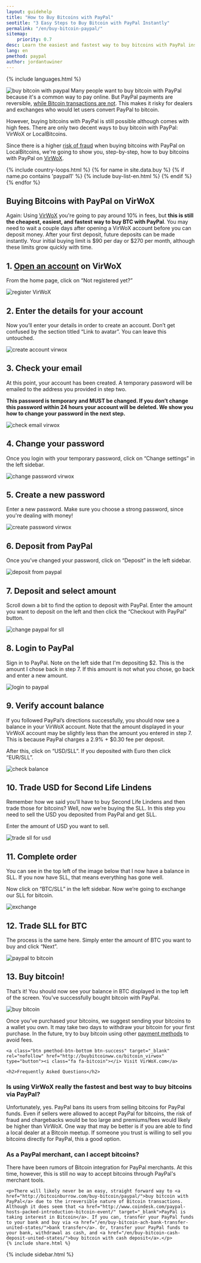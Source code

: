 ```yaml
---
layout: guidehelp
title: "How to Buy Bitcoins with PayPal"
seotitle: "3 Easy Steps to Buy Bitcoin with PayPal Instantly"
permalink: "/en/buy-bitcoin-paypal/"
sitemap:
    priority: 0.7
desc: Learn the easiest and fastest way to buy bitcoins with PayPal instantly. This step-by-step guide explains everything you need to know.  
lang: en
pmethod: paypal
author: jordantuwiner
---
```

<div class="col-sm-12">

{% include languages.html %}

<p><img class="img-responsive halfimg-right" alt="buy bitcoin with paypal" src="/img/icons/sepa.png"> Many people want to buy bitcoin with PayPal because it's a common way to pay online. But PayPal payments are reversible, <a href="/kb/how-does-bitcoin-work/">while Bitcoin transactions are not</a>. This makes it risky for dealers and exchanges who would let users convert PayPal to bitcoin.</p>

<p>However, buying bitcoins with PayPal is still possible although comes with high fees. There are only two decent ways to buy bitcoin with PayPal: VirWoX or LocalBitcoins. </p>
<p>Since there is a higher <a href="https://www.paypal.com/cgi-bin/webscr?cmd=xpt/Help/general/TopQuestion5-outside" target="_blank">risk of fraud</a> when buying bitcoins with PayPal on LocalBitcoins, we're going to show you, step-by-step, how to buy bitcoins with PayPal on <a href="http://buybitcoinww.co/bitcoin_virwox" rel="nofollow" target="_blank">VirWoX</a>.</p>
</div>

<div class="col-sm-12">
	{% include country-loops.html %}
	{% for name in site.data.buy %}
	{% if name.po contains 'paypal1' %}
	{% include buy-list-en.html %}
	{% endif %}
	{% endfor %}
</div>

<div class="col-sm-12 small-large-break">
</div>


<div class="content-with-sidebar col-md-9">
<h2 class="pp-header">Buying Bitcoins with PayPal on VirWoX</h2>
	<p>Again: Using <a href="http://buybitcoinww.co/bitcoin_virwox" rel="nofollow" target="_blank">VirWoX</a> you're going to pay around 10% in fees, but <b>this is still the cheapest, easiest, and fastest way to buy BTC with PayPal</b>. You may need to wait a couple days after opening a VirWoX account before you can deposit money. After your first deposit, future deposits can be made instantly. Your initial buying limit is $90 per day or $270 per month, although these limits grow quickly with time. </p> <h2>1. <a href="http://buybitcoinww.co/bitcoin_virwox" rel="nofollow" target="_blank">Open an account</a> on VirWoX</h2> <p>From the home page, click on “Not registered yet?”</p> <p><img src="/img/paypaltobtc/1.png" alt="register VirWoX" class="img-responsive kb-helper" /></p> <h2 id="enter-the-details-for-your-account">2. Enter the details for your account</h2> <p>Now you’ll enter your details in order to create an account. Don’t get confused by the section titled “Link to avatar”. You can leave this untouched. </p> <p><img src="/img/paypaltobtc/2.png" alt="create account virwox" class="img-responsive kb-helper" /></p> <h2 id="check-your-email">3. Check your email</h2> <p>At this point, your account has been created. A temporary password will be emailed to the address you provided in step two. </p> <p><strong>This password is temporary and MUST be changed. If you don’t change this password within 24 hours your account will be deleted. We show you how to change your password in the next step.</strong></p> <p><img src="/img/paypaltobtc/3.png" alt="check email virwox" class="img-responsive kb-helper" /></p> <h2 id="change-your-password">4. Change your password</h2> <p>Once you login with your temporary password, click on “Change settings” in the left sidebar. </p> <p><img src="/img/paypaltobtc/4.png" alt="change password virwox" class="img-responsive kb-helper" /></p> <h2 id="create-a-new-password">5. Create a new password</h2> <p>Enter a new password. Make sure you choose a strong password, since you're dealing with money! </p> <p><img src="/img/paypaltobtc/5.png" alt="create password virwox" class="img-responsive kb-helper" /></p> <h2 id="deposit-from-paypal">6. Deposit from PayPal</h2> <p>Once you’ve changed your password, click on “Deposit” in the left sidebar. </p> <p><img src="/img/paypaltobtc/6.png" alt="deposit from paypal" class="img-responsive kb-helper" /></p> <h2 id="deposit-and-select-amount">7. Deposit and select amount</h2> <p>Scroll down a bit to find the option to deposit with PayPal. Enter the amount you want to deposit on the left and then click the “Checkout with PayPal” button. </p> <p><img src="/img/paypaltobtc/7.png" alt="change paypal for sll" class="img-responsive kb-helper" /></p> <h2 id="login-to-paypal">8. Login to PayPal</h2> <p>Sign in to PayPal. Note on the left side that I'm depositing $2. This is the amount I chose back in step 7. If this amount is not what you chose, go back and enter a new amount. </p> <p><img src="/img/paypaltobtc/8.png" alt="login to paypal" class="img-responsive kb-helper" /></p> <h2 id="verify-acccount-balance">9. Verify account balance</h2> <p>If you followed PayPal’s directions successfully, you should now see a balance in your VirWoX account. Note that the amount displayed in your VirWoX account may be slightly less than the amount you entered in step 7. This is because PayPal charges a 2.9% + $0.30 fee per deposit. </p> <p>After this, click on “USD/SLL”. If you deposited with Euro then click “EUR/SLL”. </p> <p><img src="/img/paypaltobtc/9.png" alt="check balance" class="img-responsive kb-helper" /></p> <h2 id="trade-usd-for-second-life-lindens">10. Trade USD for Second Life Lindens</h2> <p>Remember how we said you’ll have to buy Second Life Lindens and then trade those for bitcoins? Well, now we’re buying the SLL. In this step you need to sell the USD you deposited from PayPal and get SLL. </p> <p>Enter the amount of USD you want to sell. </p> <p><img src="/img/paypaltobtc/10.png" alt="trade sll for usd" class="img-responsive kb-helper" /></p> <h2 id="complete-order">11. Complete order</h2> <p>You can see in the top left of the image below that I now have a balance in SLL. If you now have SLL, that means everything has gone well. </p> <p>Now click on “BTC/SLL” in the left sidebar. Now we’re going to exchange our SLL for bitcoin. </p> <p><img src="/img/paypaltobtc/11.png" alt="exchange" class="img-responsive kb-helper" /></p> <h2 id="trade-sll-for-btc">12. Trade SLL for BTC</h2> <p>The process is the same here. Simply enter the amount of BTC you want to buy and click “Next”. </p> <p><img src="/img/paypaltobtc/12.png" alt="paypal to bitcoin" class="img-responsive kb-helper" /></p> <h2 id="buy-bitcoin">13. Buy bitcoin!</h2> <p>That’s it! You should now see your balance in BTC displayed in the top left of the screen. You’ve successfully bought bitcoin with PayPal. </p> <p><img src="/img/paypaltobtc/13.png" alt="buy bitcoin" class="img-responsive kb-helper" /></p> 
	
<p>Once you’ve purchased your bitcoins, we suggest sending your bitcoins to a wallet you own. It may take two days to withdraw your bitcoin for your first purchase. In the future, try to buy bitcoin using other <a href="/en/payment-methods/">payment methods</a> to avoid fees. </p> 
	
	<a class="btn pmethod-btn-bottom btn-success" target="_blank" rel="nofollow" href="http://buybitcoinww.co/bitcoin_virwox" type="button"><i class="fa fa-bitcoin"></i> Visit VirWoX.com</a>
	
	<h2>Frequently Asked Questions</h2>
<h3>Is using VirWoX really the fastest and best way to buy bitcoins via PayPal?</h3>
<p>Unfortunately, yes. PayPal bans its users from selling bitcoins for PayPal funds. Even if sellers were allowed to accept PayPal for bitcoins, the risk of fraud and chargebacks would be too large and premiums/fees would likely be higher than VirWoX. One way that may be better is if you are able to find a local dealer at a Bitcoin meetup. If someone you trust is willing to sell you bitcoins directly for PayPal, this a good option.</p>

<h3>As a PayPal merchant, can I accept bitcoins?</h3>
<p>There have been rumors of Bitcoin integration for PayPal merchants. At this time, however, this is still no way to accept bitcoins through PayPal's merchant tools.</p>
	
	<p>There will likely never be an easy, straight forward way to <a href="http://bitcoinburrow.com/buy-bitcoin/paypal/">buy bitcoin with PayPal</a> due to the irreversible nature of Bitcoin transactions. Although it does seem that <a href="http://www.coindesk.com/paypal-hosts-packed-introduction-bitcoin-event/" target="_blank">PayPal is taking interest in Bitcoin</a>. If you can, transfer your PayPal funds to your bank and buy via <a href="/en/buy-bitcoin-ach-bank-transfer-united-states/">bank transfer</a>. Or, transfer your PayPal funds to your bank, withdrawal as cash, and <a href="/en/buy-bitcoin-cash-deposit-united-states/">buy bitcoin with cash deposit</a>.</p>
	{% include share.html %}
</div>
<div class="sidebar-add col-md-3">
	{% include sidebar.html %}
</div>